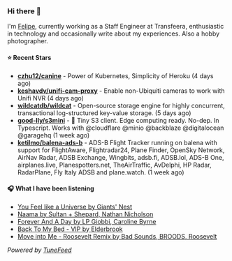 ### Hi there 👋

I'm [Felipe](https://felipevm.com), currently working as a Staff Engineer at Transfeera, enthusiastic in technology and occasionally write about my experiences. Also a hobby photographer.

#### ⭐ Recent Stars
- **[czhu12/canine](https://github.com/czhu12/canine)** - Power of Kubernetes, Simplicity of Heroku (4 days ago)
- **[keshavdv/unifi-cam-proxy](https://github.com/keshavdv/unifi-cam-proxy)** - Enable non-Ubiquiti cameras to work with Unifi NVR (4 days ago)
- **[wildcatdb/wildcat](https://github.com/wildcatdb/wildcat)** - Open-source storage engine for highly concurrent, transactional log-structured key-value storage. (5 days ago)
- **[good-lly/s3mini](https://github.com/good-lly/s3mini)** - 👶 Tiny S3 client. Edge computing ready. No-dep. In Typescript. Works with @cloudflare @minio @backblaze @digitalocean @garagehq (1 week ago)
- **[ketilmo/balena-ads-b](https://github.com/ketilmo/balena-ads-b)** - ADS-B Flight Tracker running on balena with support for FlightAware, Flightradar24, Plane Finder, OpenSky Network, AirNav Radar, ADSB Exchange, Wingbits, adsb.fi, ADSB.lol, ADS-B One, airplanes.live, Planespotters.net, TheAirTraffic, AvDelphi, HP Radar, RadarPlane, Fly Italy ADSB and plane.watch. (1 week ago)

#### 🎧 What I have been listening
- [You Feel like a Universe by Giants&#39; Nest](https://open.spotify.com/track/2A9hBi5r7rbQXhwGri6zrs)
- [Naama by Sultan &#43; Shepard, Nathan Nicholson](https://open.spotify.com/track/2CFGJOKqK7pOdGN4Ujg0Ea)
- [Forever And A Day by LP Giobbi, Caroline Byrne](https://open.spotify.com/track/5o1mS67lEoLCeFobGIaNb2)
- [Back To My Bed - VIP by Elderbrook](https://open.spotify.com/track/0eAF1CwZftTIJekNPh12uB)
- [Move into Me - Roosevelt Remix by Bad Sounds, BROODS, Roosevelt](https://open.spotify.com/track/6RL874lg82xKIK67y7cmdL)

_Powered by [TuneFeed](https://tunefeed.app?ref=github.com)_

